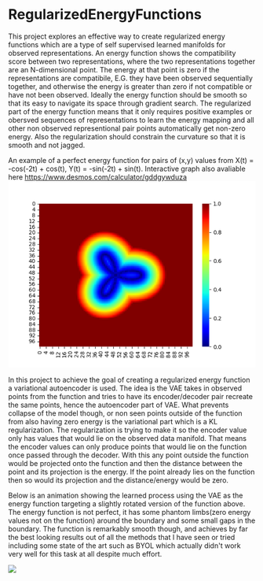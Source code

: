 # RegularizedEnergyFunctions

This project explores an effective way to create regularized energy functions which are a type of self supervised learned manifolds for observed representations. An energy function shows the compatibility score between two representations, where the two representations together are an N-dimensional point. The energy at that point is zero if the representations are compatibile, E.G. they have been observed sequentially together, and otherwise the energy is greater than zero if not compatible or have not been observed. Ideally the energy function should be smooth so that its easy to navigate its space through gradient search. The regularized part of the energy function means that it only requires positive examples or obersved sequences of representations to learn the energy mapping and all other non observed representional pair points automatically get non-zero energy. Also the regularization should constrain the curvature so that it is smooth and not jagged.

An example of a perfect energy function for pairs of (x,y) values from X(t) = -cos(-2t) + cos(t), Y(t) = -sin(-2t) + sin(t). Interactive graph also avaliable here https://www.desmos.com/calculator/gddgywduza
![](https://github.com/awbrown90/RegularizedEnergyFunctions/blob/main/plotted_results/gt_energy_curve.png)

In this project to achieve the goal of creating a regularized energy function a variational autoencoder is used. The idea is the VAE takes in observed points from the function and tries to have its encoder/decoder pair recreate the same points, hence the autoencoder part of VAE. What prevents collapse of the model though, or non seen points outside of the function from also having zero energy is the variational part which is a KL regularization. The regularization is trying to make it so the encoder value only has values that would lie on the observed data manifold. That means the encoder values can only produce points that would lie on the function once passed through the decoder. With this any point outside the function would be projected onto the function and then the distance between the point and its projection is the energy. If the point already lies on the function then so would its projection and the distance/energy would be zero.

Below is an animation showing the learned process using the VAE as the energy function targeting a slightly rotated version of the function above. The energy function is not perfect, it has some phantom limbs(zero energy values not on the function) around the boundary and some small gaps in the boundary. The function is remarkably smooth though, and achieves by far the best looking results out of all the methods that I have seen or tried including some state of the art such as BYOL which actually didn't work very well for this task at all despite much effort.

![](https://github.com/awbrown90/RegularizedEnergyFunctions/blob/main/plotted_results/vae_energy1.gif)
